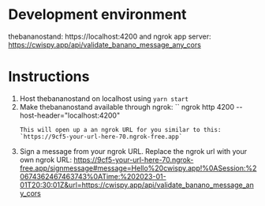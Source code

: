 # Development environment

thebananostand: https://localhost:4200 and ngrok
app server: https://cwispy.app/api/validate_banano_message_any_cors

# Instructions

1) Host thebananostand on localhost using `yarn start`
2) Make thebananostand available through ngrok:
    ``
    ngrok http 4200 --host-header="localhost:4200"
    ```
    This will open up a an ngrok URL for you similar to this:
    `https://9cf5-your-url-here-70.ngrok-free.app`
3) Sign a message from your ngrok URL. Replace the ngrok url with your own ngrok URL:
https://9cf5-your-url-here-70.ngrok-free.app/signmessage#message=Hello%20cwispy.app!%0ASession:%20674362467463743%0ATime:%202023-01-01T20:30:01Z&url=https://cwispy.app/api/validate_banano_message_any_cors

